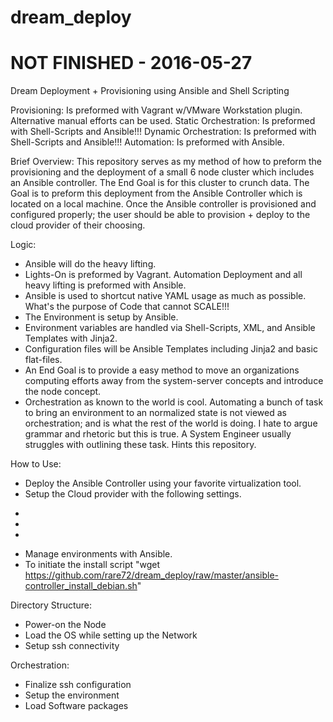 # dream_deploy
# NOT FINISHED - 2016-05-27
Dream Deployment + Provisioning using Ansible and Shell Scripting

Provisioning: Is preformed with Vagrant w/VMware Workstation plugin. Alternative manual efforts can be used.
Static Orchestration: Is preformed with Shell-Scripts and Ansible!!!
Dynamic Orchestration: Is preformed with Shell-Scripts and Ansible!!!
Automation: Is preformed with Ansible.


Brief Overview:
This repository serves as my method of how to preform the provisioning and the deployment of a small 6 node cluster which includes an Ansible controller. The End Goal is for this cluster to crunch data. The Goal is to preform this deployment from the Ansible Controller which is located on a local machine. Once the Ansible controller is provisioned and configured properly; the user should be able to provision + deploy to the cloud provider of their choosing.

Logic:
- Ansible will do the heavy lifting.
- Lights-On is preformed by Vagrant. Automation Deployment and all heavy lifting is preformed with Ansible.
- Ansible is used to shortcut native YAML usage as much as possible. What's the purpose of Code that cannot SCALE!!!
- The Environment is setup by Ansible.
- Environment variables are handled via Shell-Scripts, XML, and Ansible Templates with Jinja2.  
- Configuration files will be Ansible Templates including Jinja2 and basic flat-files.
- An End Goal is to provide a easy method to move an organizations computing efforts away from the system-server concepts and introduce the node concept.
- Orchestration as known to the world is cool. Automating a bunch of task to bring an environment to an normalized state is not viewed as orchestration; and is what the rest of the world is doing. I hate to argue grammar and rhetoric but this is true.  A System Engineer usually struggles with outlining these task. Hints this repository.



How to Use:
- Deploy the Ansible Controller using your favorite virtualization tool.
- Setup the Cloud provider with the following settings.
*
*
*
- Manage environments with Ansible.
- To initiate the install script "wget https://github.com/rare72/dream_deploy/raw/master/ansible-controller_install_debian.sh"


Directory Structure:

* Power-on the Node
* Load the OS while setting up the Network
* Setup ssh connectivity

Orchestration:
* Finalize ssh configuration
* Setup the environment
* Load Software packages
